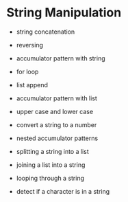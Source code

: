 # String Manipulation

* string concatenation
* reversing
* accumulator pattern with string
* for loop
* list append
* accumulator pattern with list
* upper case and lower case
* convert a string to a number
* nested accumulator patterns


* splitting a string into a list
* joining a list into a string
* looping through a string
* detect if a character is in a string
